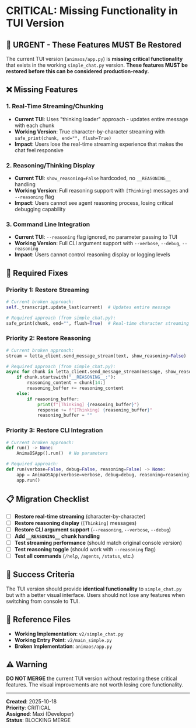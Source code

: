 # CRITICAL: Missing Functionality in TUI Version

## 🚨 **URGENT - These Features MUST Be Restored**

The current TUI version (`animaos/app.py`) is **missing critical functionality** that exists in the working `simple_chat.py` version. **These features MUST be restored before this can be considered production-ready.**

## ❌ **Missing Features**

### 1. **Real-Time Streaming/Chunking**
- **Current TUI**: Uses "thinking loader" approach - updates entire message with each chunk
- **Working Version**: True character-by-character streaming with `safe_print(chunk, end="", flush=True)`
- **Impact**: Users lose the real-time streaming experience that makes the chat feel responsive

### 2. **Reasoning/Thinking Display**
- **Current TUI**: `show_reasoning=False` hardcoded, no `__REASONING__` handling
- **Working Version**: Full reasoning support with `[Thinking]` messages and `--reasoning` flag
- **Impact**: Users cannot see agent reasoning process, losing critical debugging capability

### 3. **Command Line Integration**
- **Current TUI**: `--reasoning` flag ignored, no parameter passing to TUI
- **Working Version**: Full CLI argument support with `--verbose`, `--debug`, `--reasoning`
- **Impact**: Users cannot control reasoning display or logging levels

## 🔧 **Required Fixes**

### **Priority 1: Restore Streaming**
```python
# Current broken approach:
self._transcript.update_last(current)  # Updates entire message

# Required approach (from simple_chat.py):
safe_print(chunk, end="", flush=True)  # Real-time character streaming
```

### **Priority 2: Restore Reasoning**
```python
# Current broken approach:
stream = letta_client.send_message_stream(text, show_reasoning=False)

# Required approach (from simple_chat.py):
async for chunk in letta_client.send_message_stream(message, show_reasoning=show_reasoning):
    if chunk.startswith("__REASONING__:"):
        reasoning_content = chunk[14:]
        reasoning_buffer += reasoning_content
    else:
        if reasoning_buffer:
            print(f"[Thinking] {reasoning_buffer}")
            response += f"[Thinking] {reasoning_buffer}"
            reasoning_buffer = ""
```

### **Priority 3: Restore CLI Integration**
```python
# Current broken approach:
def run() -> None:
    AnimaOSApp().run()  # No parameters

# Required approach:
def run(verbose=False, debug=False, reasoning=False) -> None:
    app = AnimaOSApp(verbose=verbose, debug=debug, reasoning=reasoning)
    app.run()
```

## 📋 **Migration Checklist**

- [ ] **Restore real-time streaming** (character-by-character)
- [ ] **Restore reasoning display** (`[Thinking]` messages)
- [ ] **Restore CLI argument support** (`--reasoning`, `--verbose`, `--debug`)
- [ ] **Add `__REASONING__` chunk handling**
- [ ] **Test streaming performance** (should match original console version)
- [ ] **Test reasoning toggle** (should work with `--reasoning` flag)
- [ ] **Test all commands** (`/help`, `/agents`, `/status`, etc.)

## 🎯 **Success Criteria**

The TUI version should provide **identical functionality** to `simple_chat.py` but with a better visual interface. Users should not lose any features when switching from console to TUI.

## 📁 **Reference Files**

- **Working Implementation**: `v2/simple_chat.py`
- **Working Entry Point**: `v2/main_simple.py`
- **Broken Implementation**: `animaos/app.py`

## ⚠️ **Warning**

**DO NOT MERGE** the current TUI version without restoring these critical features. The visual improvements are not worth losing core functionality.

---

**Created**: 2025-10-18  
**Priority**: CRITICAL  
**Assigned**: Maxi (Developer)  
**Status**: BLOCKING MERGE
